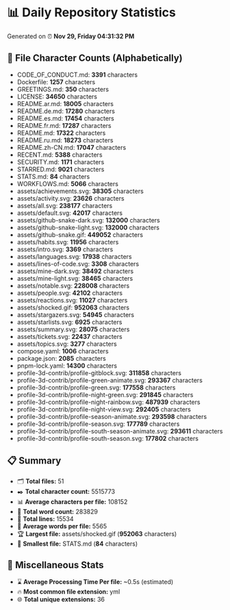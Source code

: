 # 📊 Daily Repository Statistics
Generated on ⏰ **Nov 29, Friday 04:31:32 PM**

## 📂 File Character Counts (Alphabetically)
- CODE_OF_CONDUCT.md: **3391** characters
- Dockerfile: **1257** characters
- GREETINGS.md: **350** characters
- LICENSE: **34650** characters
- README.ar.md: **18005** characters
- README.de.md: **17280** characters
- README.es.md: **17454** characters
- README.fr.md: **17287** characters
- README.md: **17322** characters
- README.ru.md: **18273** characters
- README.zh-CN.md: **17047** characters
- RECENT.md: **5388** characters
- SECURITY.md: **1171** characters
- STARRED.md: **9021** characters
- STATS.md: **84** characters
- WORKFLOWS.md: **5066** characters
- assets/achievements.svg: **38305** characters
- assets/activity.svg: **23626** characters
- assets/all.svg: **238177** characters
- assets/default.svg: **42017** characters
- assets/github-snake-dark.svg: **132000** characters
- assets/github-snake-light.svg: **132000** characters
- assets/github-snake.gif: **449052** characters
- assets/habits.svg: **11956** characters
- assets/intro.svg: **3369** characters
- assets/languages.svg: **17938** characters
- assets/lines-of-code.svg: **3308** characters
- assets/mine-dark.svg: **38492** characters
- assets/mine-light.svg: **38465** characters
- assets/notable.svg: **228008** characters
- assets/people.svg: **42102** characters
- assets/reactions.svg: **11027** characters
- assets/shocked.gif: **952063** characters
- assets/stargazers.svg: **54945** characters
- assets/starlists.svg: **6925** characters
- assets/summary.svg: **28075** characters
- assets/tickets.svg: **22437** characters
- assets/topics.svg: **3277** characters
- compose.yaml: **1006** characters
- package.json: **2085** characters
- pnpm-lock.yaml: **14300** characters
- profile-3d-contrib/profile-gitblock.svg: **311858** characters
- profile-3d-contrib/profile-green-animate.svg: **293367** characters
- profile-3d-contrib/profile-green.svg: **177558** characters
- profile-3d-contrib/profile-night-green.svg: **291845** characters
- profile-3d-contrib/profile-night-rainbow.svg: **487939** characters
- profile-3d-contrib/profile-night-view.svg: **292405** characters
- profile-3d-contrib/profile-season-animate.svg: **293598** characters
- profile-3d-contrib/profile-season.svg: **177789** characters
- profile-3d-contrib/profile-south-season-animate.svg: **293611** characters
- profile-3d-contrib/profile-south-season.svg: **177802** characters

## 📋 Summary
- 🗂️ **Total files:** 51
- ✒️ **Total character count:** 5515773
- 📊 **Average characters per file:** 108152
- 📝 **Total word count:** 283829
- 🧾 **Total lines:** 15534
- 📐 **Average words per file:** 5565
- 🏆 **Largest file:** assets/shocked.gif (**952063** characters)
- 🥉 **Smallest file:** STATS.md (**84** characters)

## 🌟 Miscellaneous Stats
- ⌛ **Average Processing Time Per file:** ~0.5s (estimated)
- 🔥 **Most common file extension:** yml
- 🌐 **Total unique extensions:** 36
